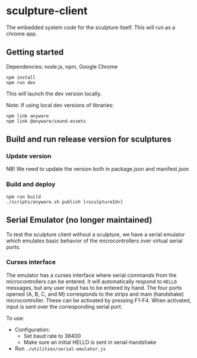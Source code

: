 # sculpture-client

The embedded system code for the sculpture itself. This will run as a chrome app.

## Getting started

Dependencies: node.js, npm, Google Chrome

    npm install
    npm run dev

This will launch the dev version locally.

Note: If using local dev versions of libraries:

    npm link anyware
    npm link @anyware/sound-assets

## Build and run release version for sculptures

### Update version

NB! We need to update the version both in package.json and manifest.json

### Build and deploy

    npm run build
    ./scripts/anyware.sh publish [<sculptureId>]

## Serial Emulator (no longer maintained)

To test the sculpture client without a sculpture, we have a serial emulator which emulates basic behavior of the microcontrollers over virtual serial ports.

### Curses interface

The emulator has a curses interface where serial commands from the
microcontrollers can be entered.  It will automatically respond to
`HELLO` messages, but any user input has to be entered by hand.  The
four ports opened (A, B, C, and M) corresponds to the strips and main
(handshake) microcontroller. These can be activated by pressing
F1-F4. When activated, input is sent over the corresponding serial
port.

To use:

* Configuration:
   * Set baud rate to 38400
   * Make sure an initial HELLO is sent in serial-handshake
* Run `./utilities/serial-emulator.js`
